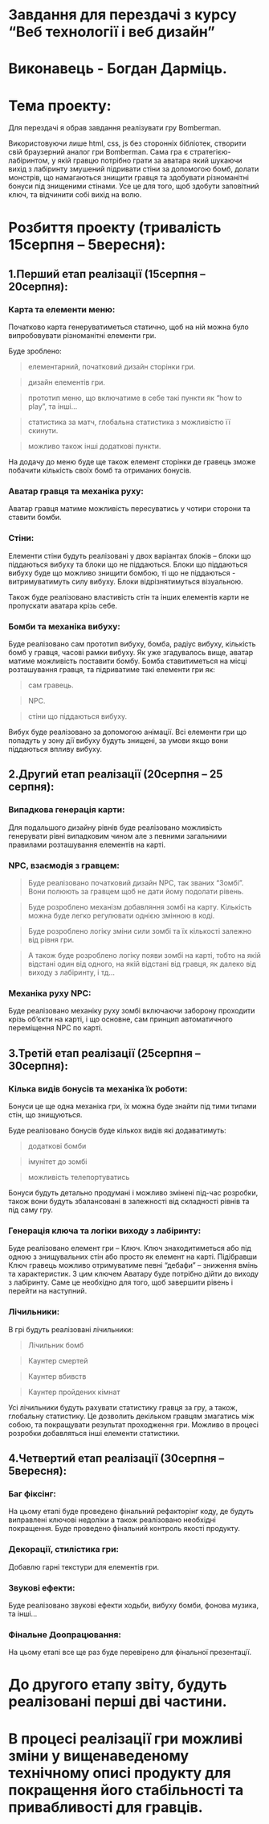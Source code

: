 # Завдання для перездачі з курсу “Веб технології і веб дизайн”
# Виконавець - Богдан Дарміць.

# Тема проекту:
Для перездачі я обрав завдання реалізувати гру Bomberman.

Використовуючи лише html, css, js без сторонніх бібліотек, створити свій браузерний аналог гри Bomberman. Сама гра є стратегією-	лабіринтом, у якій гравцю потрібно грати за аватара який шукаючи вихід з лабіринту змушений підривати стіни за допомогою бомб, 		долати монстрів, що намагаються знищити гравця та здобувати різноманітні бонуси під знищеними стінами. Усе це для того, щоб 		здобути заповітний ключ, та відчинити собі вихід на волю.
	
# Розбиття проекту (тривалість  15серпня – 5вересня):

## 1.Перший етап реалізації (15серпня – 20серпня):

### Карта та елементи меню:

Початково карта генеруватиметься статично, щоб на ній можна було випробовувати різноманітні елементи гри. 

Буде зроблено:

 > елементарний, початковий дизайн сторінки гри.
 
 > дизайн елементів гри.
 
 > прототип меню, що включатиме в себе такі пункти як “how to play”, та інші...
 
 > статистика за матч, глобальна статистика з можливістю її скинути.
 
 > можливо також інші додаткові пункти.
			
На додачу до  меню буде ще також елемент сторінки де гравець зможе побачити кількість своїх бомб та отриманих бонусів.	

### Аватар гравця та механіка руху:

Аватар гравця матиме можливість пересуватись у чотири сторони та ставити бомби. 
		
### Стіни:

Елементи стіни будуть реалізовані у двох варіантах блоків – блоки що піддаються вибуху та блоки що не піддаються. Блоки 		що піддаються вибуху буде що можливо знищити бомбою, ті що не піддаються - витримуватимуть силу вибуху. Блоки 				відрізнятимуться візуальною.

Також буде реалізовано властивість стін та інших елементів карти не пропускати аватара крізь себе.
		
### Бомби та механіка вибуху:

Буде реалізовано сам прототип вибуху, бомба, радіус вибуху, кількість бомб у гравця, часові рамки вибуху.
Як уже згадувалось вище, аватар матиме можливість поставити бомбу. Бомба ставитиметься на місці розташування гравця, та підриватиме такі елементи гри як:

 > сам гравець.
 
 > NPC.
 
 > стіни що піддаються вибуху.
 
Вибух буде реалізовано за допомогою анімації. Всі елементи гри що попадуть у зону дії вибуху будуть знищені, за умови якщо вони піддаються впливу вибуху.

## 2.Другий етап реалізації (20серпня – 25 серпня):

### Випадкова генерація карти:

Для подальшого дизайну рівнів буде реалізовано можливість генерувати рівні випадковим чином але з певними загальними правилами розташування елементів на карті. 

### NPC, взаємодія з гравцем:

 > Буде реалізовано початковий дизайн NPC, так званих “Зомбі”. Вони полюють за гравцем щоб не дати йому подолати рівень.
 
 > Буде розроблено механізм добавляння  зомбі на карту. Кількість можна буде легко регулювати однією змінною в коді. 
 
 > Буде розроблено логіку зміни сили зомбі та їх кількості залежно від рівня гри.
 
 > А також буде розроблено логіку появи зомбі на карті, тобто на якій відстані один від одного, на якій відстані від гравця, як далеко від виходу з лабіринту, і тд...

### Механіка руху NPC:

Буде реалізовано механіку руху зомбі включаючи заборону проходити крізь об’єкти на карті, і що основне, сам принцип автоматичного переміщення NPC по карті.

## 3.Третій етап реалізації (25серпня – 30серпня):

### Кілька видів бонусів та механіка їх роботи:

Бонуси це ще одна механіка гри, їх можна буде знайти під тими типами стін, що знищуються. 

Буде реалізовано бонусів буде кількох видів які додаватимуть:
 > додаткові бомби
 
 > імунітет до зомбі
 
 > можливість телепортуватись
 
Бонуси будуть детально продумані і можливо змінені під-час розробки, також вони будуть збалансовані в залежності від складності рівнів та під саму гру.

### Генерація ключа та логіки виходу з лабіринту:

Буде реалізовано елемент гри – Ключ. Ключ знаходитиметься або під одною з знищувальних стін або просто як елемент на карті. Підібравши Ключ гравець можливо отримуватиме певні “дебафи” – зниження вмінь та характеристик. З цим ключем Аватару буде потрібно дійти до виходу з лабіринту. Саме це необхідно для того, щоб завершити рівень і перейти на наступний.

### Лічильники:

В грі будуть реалізовані лічильники:

 > Лічильник бомб
 
 >  Каунтер смертей
 
 > Каунтер вбивств
 
 > Каунтер пройдених кімнат
 
Усі лічильники будуть рахувати статистику гравця за гру, а також, глобальну статистику. Це дозволить декільком гравцям змагатись між собою, та покращувати результат проходження гри. Можливо в процесі розробки добавляться інші елементи статистики.

## 4.Четвертий етап реалізації (30серпня – 5вересня):

### Баг фіксінг:

На цьому етапі буде проведено фінальний рефакторінг коду, де будуть виправлені ключові недоліки а також реалізовано необхідні покращення. Буде проведено фінальний контроль якості продукту.

### Декорації, стилістика гри:

Добавлю гарні текстури для елементів гри.

### Звукові ефекти:

Буде реалізовано звукові ефекти ходьби, вибуху бомби, фонова музика, та інші...

### Фінальне Доопрацювання:

На цьому етапі все ще раз буде перевірено для фінальної презентації.

# До другого етапу звіту, будуть реалізовані перші дві частини.
# В процесі реалізації гри можливі зміни у вищенаведеному технічному описі продукту для покращення його стабільності та привабливості для гравців.
